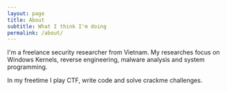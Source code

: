 ```yaml
---
layout: page
title: About
subtitle: What I think I'm doing
permalink: /about/
---
```


I'm a freelance security researcher from Vietnam. My researches focus on Windows Kernels, reverse engineering, malware analysis and system programming.

In my freetime I play CTF, write code and solve crackme challenges.
